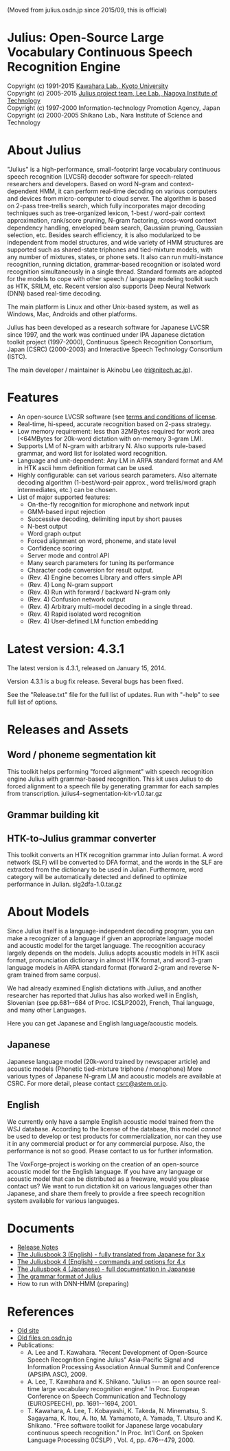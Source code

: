 (Moved from julius.osdn.jp since 2015/09, this is official)

# Julius: Open-Source Large Vocabulary Continuous Speech Recognition Engine

Copyright (c) 1991-2015 [Kawahara Lab., Kyoto University](http://www.ar.media.kyoto-u.ac.jp/)  
Copyright (c) 2005-2015 [Julius project team, Lee Lab., Nagoya Institute of Technology](http://www.slp.nitech.ac.jp/)  
Copyright (c) 1997-2000 Information-technology Promotion Agency, Japan  
Copyright (c) 2000-2005 Shikano Lab., Nara Institute of Science and Technology  

# About Julius

"Julius" is a high-performance, small-footprint large vocabulary continuous speech recognition (LVCSR) decoder software for speech-related researchers and developers. Based on word N-gram and context-dependent HMM, it can perform real-time decoding on various computers and devices from micro-computer to cloud server. The algorithm is based on 2-pass tree-trellis search, which fully incorporates major decoding techniques such as tree-organized lexicon, 1-best / word-pair context approximation, rank/score pruning, N-gram factoring, cross-word context dependency handling, enveloped beam search, Gaussian pruning, Gaussian selection, etc. Besides search efficiency, it is also modularized to be independent from model structures, and wide variety of HMM structures are supported such as shared-state triphones and tied-mixture models, with any number of mixtures, states, or phone sets. It also can run multi-instance recognition, running dictation, grammar-based recognition or isolated word recognition simultaneously in a single thread.  Standard formats are adopted for the models to cope with other speech / language modeling toolkit such as HTK, SRILM, etc.  Recent version also supports Deep Neural Network (DNN) based real-time decoding.

The main platform is Linux and other Unix-based system, as well as Windows, Mac, Androids and other platforms.

Julius has been developed as a research software for Japanese LVCSR since 1997, and the work was continued under IPA Japanese dictation toolkit project (1997-2000), Continuous Speech Recognition Consortium, Japan (CSRC) (2000-2003) and Interactive Speech Technology Consortium (ISTC).

The main developer / maintainer is Akinobu Lee (ri@nitech.ac.jp).


# Features

- An open-source LVCSR software (see [terms and conditions of license](https://github.com/julius-speech/julius/blob/master/LICENSE.txt).
- Real-time, hi-speed, accurate recognition based on 2-pass strategy.
- Low memory requirement: less than 32MBytes required for work area (<64MBytes for 20k-word dictation with on-memory 3-gram LM).
- Supports LM of N-gram with arbitrary N.  Also supports rule-based grammar, and word list for isolated word recognition.
- Language and unit-dependent: Any LM in ARPA standard format and AM in HTK ascii hmm definition format can be used.
- Highly configurable: can set various search parameters. Also alternate decoding algorithm (1-best/word-pair approx., word trellis/word graph intermediates, etc.) can be chosen.
- List of major supported features:
  - On-the-fly recognition for microphone and network input
  - GMM-based input rejection
  - Successive decoding, delimiting input by short pauses
  - N-best output
  - Word graph output
  - Forced alignment on word, phoneme, and state level
  - Confidence scoring
  - Server mode and control API
  - Many search parameters for tuning its performance
  - Character code conversion for result output.
  - (Rev. 4) Engine becomes Library and offers simple API
  - (Rev. 4) Long N-gram support
  - (Rev. 4) Run with forward / backward N-gram only
  - (Rev. 4) Confusion network output
  - (Rev. 4) Arbitrary multi-model decoding in a single thread.
  - (Rev. 4) Rapid isolated word recognition
  - (Rev. 4) User-defined LM function embedding

# Latest version: 4.3.1

The latest version is 4.3.1, released on January 15, 2014.

Version 4.3.1 is a bug fix release. Several bugs has been fixed.

See the "Release.txt" file for the full list of updates.
Run with "-help" to see full list of options.

# Releases and Assets

## Word / phoneme segmentation kit

This toolkit helps performing "forced alignment" with speech recognition engine Julius with grammar-based recognition. This kit uses Julius to do forced alignment to a speech file by generating grammar for each samples from transcription.
julius4-segmentation-kit-v1.0.tar.gz

## Grammar building kit

## HTK-to-Julius grammar converter

This toolkit converts an HTK recognition grammar into Julian format. A word network (SLF) will be converted to DFA format, and the words in the SLF are extracted from the dictionary to be used in Julian. Furthermore, word category will be automatically detected and defined to optimize performance in Julian.
slg2dfa-1.0.tar.gz

# About Models

Since Julius itself is a language-independent decoding program, you can make a recognizer of a language if given an appropriate language model and acoustic model for the target language. The recognition accuracy largely depends on the models. Julius adopts acoustic models in HTK ascii format, pronunciation dictionary in almost HTK format, and word 3-gram language models in ARPA standard format (forward 2-gram and reverse N-gram trained from same corpus).

We had already examined English dictations with Julius, and another researcher has reported that Julius has also worked well in English, Slovenian (see pp.681--684 of Proc. ICSLP2002), French, Thai language, and many other Languages.

Here you can get Japanese and English language/acoustic models.

## Japanese

Japanese language model (20k-word trained by newspaper article) and acoustic models (Phonetic tied-mixture triphone / monophone)
More various types of Japanese N-gram LM and acoustic models are available at CSRC. For more detail, please contact csrc@astem.or.jp.

## English

We currently only have a sample English acoustic model trained from the WSJ database. According to the license of the database, this model *cannot* be used to develop or test products for commercialization, nor can they use it in any commercial product or for any commercial purpose. Also, the performance is not so good. Please contact to us for further information.

The VoxForge-project is working on the creation of an open-source acoustic model for the English language.
If you have any language or acoustic model that can be distributed as a freeware, would you please contact us? We want to run dictation kit on various languages other than Japanese, and share them freely to provide a free speech recognition system available for various languages.

# Documents

- [Release Notes](https://github.com/julius-speech/julius/blob/master/Release.txt)
- [The Juliusbook 3 (English) - fully translated from Japanese for 3.x](http://julius.sourceforge.jp/book/Julius-3.2-book-e.pdf)
- [The Juliusbook 4 (English) - commands and options for 4.x](http://sourceforge.jp/projects/julius/downloads/47534/Juliusbook-4.1.5.pdf)
- [The Juliusbook 4 (Japanese) - full documentation in Japanese](http://julius.osdn.jp/juliusbook/ja/)
- [The grammar format of Julius](http://julius.sourceforge.jp/en_index.php?q=en_grammar.html)
- How to run with DNN-HMM (preparing)

# References

- [Old site](http://julius.osdn.jp/)
- [Old files on osdn.jp](http://sourceforge.jp/projects/julius/)
- Publications:
  - A. Lee and T. Kawahara. "Recent Development of Open-Source Speech Recognition Engine Julius" Asia-Pacific Signal and Information Processing Association Annual Summit and Conference (APSIPA ASC), 2009.
  - A. Lee, T. Kawahara and K. Shikano. "Julius --- an open source real-time large vocabulary recognition engine." In Proc. European Conference on Speech Communication and Technology (EUROSPEECH), pp. 1691--1694, 2001.
  - T. Kawahara, A. Lee, T. Kobayashi, K. Takeda, N. Minematsu, S. Sagayama, K. Itou, A. Ito, M. Yamamoto, A. Yamada, T. Utsuro and K. Shikano. "Free software toolkit for Japanese large vocabulary continuous speech recognition." In Proc. Int'l Conf. on Spoken Language Processing (ICSLP) , Vol. 4, pp. 476--479, 2000.
